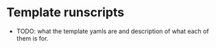 Template runscripts
===================

- TODO: what the template yamls are and description of what each of them is for.